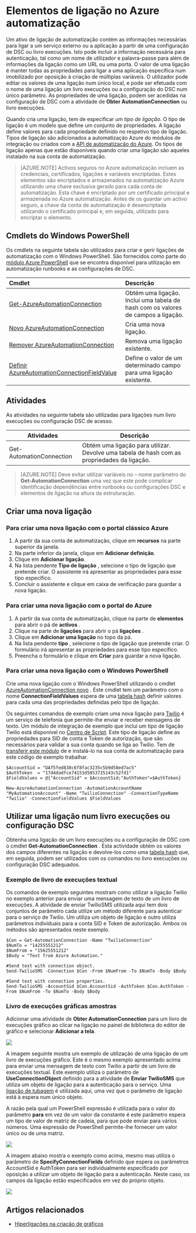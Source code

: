<properties 
   pageTitle="Elementos de ligação no Azure automatização | Microsoft Azure"
   description="Elementos de ligação no Azure automatização contêm as informações necessárias para ligar a um serviço externo ou a aplicação a partir de uma configuração de DSC ou livro execuções. Este artigo explica os detalhes das ligações e como trabalhar com os mesmos no textuais e gráficos de criação."
   services="automation"
   documentationCenter=""
   authors="bwren"
   manager="stevenka"
   editor="tysonn" />
<tags 
   ms.service="automation"
   ms.devlang="na"
   ms.topic="article"
   ms.tgt_pltfrm="na"
   ms.workload="infrastructure-services"
   ms.date="01/27/2016"
   ms.author="bwren" />

# <a name="connection-assets-in-azure-automation"></a>Elementos de ligação no Azure automatização

Um ativo de ligação de automatização contém as informações necessárias para ligar a um serviço externo ou a aplicação a partir de uma configuração de DSC ou livro execuções. Isto pode incluir a informação necessária para autenticação, tal como um nome de utilizador e palavra-passe para além de informações da ligação como um URL ou uma porta. O valor de uma ligação é manter todas as propriedades para ligar a uma aplicação específica num imobilizado por oposição à criação de múltiplas variáveis. O utilizador pode editar os valores de uma ligação num único local, e pode ser efetuada com o nome de uma ligação um livro execuções ou a configuração do DSC num único parâmetro. As propriedades de uma ligação, podem ser acedidas na configuração de DSC com a atividade de **Obter AutomationConnection** ou livro execuções.

Quando cria uma ligação, tem de especificar um *tipo de ligação*. O tipo de ligação é um modelo que define um conjunto de propriedades. A ligação define valores para cada propriedade definido no respetivo tipo de ligação. Tipos de ligação são adicionados a automatização Azure do módulos de integração ou criados com a [API de automatização do Azure](http://msdn.microsoft.com/library/azure/mt163818.aspx). Os tipos de ligação apenas que estão disponíveis quando criar uma ligação são aqueles instalado na sua conta de automatização.

>[AZURE.NOTE] Activos seguros no Azure automatização incluem as credenciais, certificados, ligações e variáveis encriptadas. Estes elementos são encriptados e armazenados na automatização Azure utilizando uma chave exclusiva gerado para cada conta de automatização. Esta chave é encriptado por um certificado principal e armazenada no Azure automatização. Antes de os guardar um activo seguro, a chave da conta de automatização é desencriptada utilizando o certificado principal e, em seguida, utilizado para encriptar o elemento.

## <a name="windows-powershell-cmdlets"></a>Cmdlets do Windows PowerShell

Os cmdlets na seguinte tabela são utilizados para criar e gerir ligações de automatização com o Windows PowerShell. São fornecidos como parte do [módulo Azure PowerShell](../powershell-install-configure.md) que se encontra disponível para utilização em automatização runbooks e as configurações de DSC.

|Cmdlet|Descrição|
|:---|:---|
|[Get-AzureAutomationConnection](http://msdn.microsoft.com/library/dn921828.aspx)|Obtém uma ligação. Inclui uma tabela de hash com os valores de campos a ligação.|
|[Novo AzureAutomationConnection](http://msdn.microsoft.com/library/dn921825.aspx)|Cria uma nova ligação.|
|[Remover AzureAutomationConnection](http://msdn.microsoft.com/library/dn921827.aspx)|Remova uma ligação existente.|
|[Definir AzureAutomationConnectionFieldValue](http://msdn.microsoft.com/library/dn921826.aspx)|Define o valor de um determinado campo para uma ligação existente.|

## <a name="activities"></a>Atividades

As atividades na seguinte tabela são utilizadas para ligações num livro execuções ou configuração DSC de acesso.

|Atividades|Descrição|
|---|---|
|Get-AutomationConnection|Obtém uma ligação para utilizar. Devolve uma tabela de hash com as propriedades da ligação.|

>[AZURE.NOTE] Deve evitar utilizar variáveis no – nome parâmetro do **Get-AutomationConnection** uma vez que este pode complicar identificação dependências entre runbooks ou configurações DSC e elementos de ligação na altura da estruturação.

## <a name="creating-a-new-connection"></a>Criar uma nova ligação

### <a name="to-create-a-new-connection-with-the-azure-classic-portal"></a>Para criar uma nova ligação com o portal clássico Azure

1. A partir da sua conta de automatização, clique em **recursos** na parte superior da janela.
1. Na parte inferior da janela, clique em **Adicionar definição**.
1. Clique em **Adicionar ligação**.
2. Na lista pendente **Tipo de ligação** , selecione o tipo de ligação que pretende criar.  O assistente irá apresentar as propriedades para esse tipo específico.
1. Concluir o assistente e clique em caixa de verificação para guardar a nova ligação.


### <a name="to-create-a-new-connection-with-the-azure-portal"></a>Para criar uma nova ligação com o portal do Azure

1. A partir da sua conta de automatização, clique na parte de **elementos** para abrir o pá de **activos** .
1. Clique na parte de **ligações** para abrir o pá **ligações** .
1. Clique em **Adicionar uma ligação** no topo da pá.
2. Na lista pendente **tipo** , selecione o tipo de ligação que pretende criar. O formulário irá apresentar as propriedades para esse tipo específico.
1. Preencha o formulário e clique em **Criar** para guardar a nova ligação.



### <a name="to-create-a-new-connection-with-windows-powershell"></a>Para criar uma nova ligação com o Windows PowerShell

Crie uma nova ligação com o Windows PowerShell utilizando o cmdlet [AzureAutomationConnection novo](http://msdn.microsoft.com/library/dn921825.aspx) . Este cmdlet tem um parâmetro com o nome **ConnectionFieldValues** espera de uma [tabela hash](http://technet.microsoft.com/library/hh847780.aspx) definir valores para cada uma das propriedades definidas pelo tipo de ligação.


Os seguintes comandos de exemplo criam uma nova ligação para [Twilio](http://www.twilio.com) é um serviço de telefonia que permite-lhe enviar e receber mensagens de texto.  Um módulo de integração de exemplo que inclui um tipo de ligação Twilio está disponível no [Centro de Script](http://gallery.technet.microsoft.com/scriptcenter/Twilio-PowerShell-Module-8a8bfef8).  Este tipo de ligação define as propriedades para SID de conta e Token de autorização, que são necessários para validar a sua conta quando se liga ao Twilio.  Tem de [transferir este módulo](http://gallery.technet.microsoft.com/scriptcenter/Twilio-PowerShell-Module-8a8bfef8) de e instalá-lo na sua conta de automatização para este código de exemplo trabalhar.

    $AccountSid = "DAf5fed830c6f8fac3235c5b9d58ed7ac5"
    $AuthToken  = "17d4dadfce74153d5853725143c52fd1"
    $FieldValues = @{"AccountSid" = $AccountSid;"AuthToken"=$AuthToken}

    New-AzureAutomationConnection -AutomationAccountName "MyAutomationAccount" -Name "TwilioConnection" -ConnectionTypeName "Twilio" -ConnectionFieldValues $FieldValues


## <a name="using-a-connection-in-a-runbook-or-dsc-configuration"></a>Utilizar uma ligação num livro execuções ou configuração DSC

Obtenha uma ligação de um livro execuções ou a configuração de DSC com o cmdlet **Get-AutomationConnection** .  Esta actividade obtém os valores dos campos diferentes na ligação e devolve-los como uma [tabela hash](http://go.microsoft.com/fwlink/?LinkID=324844) que, em seguida, podem ser utilizados com os comandos no livro execuções ou configuração DSC adequados.

### <a name="textual-runbook-sample"></a>Exemplo de livro de execuções textual
Os comandos de exemplo seguintes mostram como utilizar a ligação Twilio no exemplo anterior para enviar uma mensagem de texto de um livro de execuções.  A atividade de enviar TwilioSMS utilizada aqui tem dois conjuntos de parâmetro cada utilize um método diferente para autenticar para o serviço de Twilio.  Um utiliza um objeto de ligação e outro utiliza parâmetros individuais para a conta SID e Token de autorização.  Ambos os métodos são apresentados neste exemplo.

    $Con = Get-AutomationConnection -Name "TwilioConnection"
    $NumTo = "14255551212"
    $NumFrom = "15625551212"
    $Body = "Text from Azure Automation."

    #Send text with connection object.
    Send-TwilioSMS -Connection $Con -From $NumFrom -To $NumTo -Body $Body

    #Send text with connection properties.
    Send-TwilioSMS -AccountSid $Con.AccountSid -AuthToken $Con.AuthToken -From $NumFrom -To $NumTo -Body $Body

### <a name="graphical-runbook-samples"></a>Livro de execuções gráficas amostras

Adicionar uma atividade de **Obter AutomationConnection** para um livro de execuções gráfico ao clicar na ligação no painel de biblioteca do editor de gráfico e selecionar **Adicionar a tela**.

![](media/automation-connections/connection-add-canvas.png)

A imagem seguinte mostra um exemplo de utilização de uma ligação de um livro de execuções gráfico.  Este é o mesmo exemplo apresentado acima para enviar uma mensagem de texto com Twilio a partir de um livro de execuções textual.  Este exemplo utiliza o parâmetro de **UseConnectionObject** definido para a atividade de **Enviar TwilioSMS** que utiliza um objeto de ligação para a autenticação para o serviço.  Uma [ligação de tubagem](automation-graphical-authoring-intro.md#links-and-workflow) é utilizada aqui, uma vez que o parâmetro de ligação está à espera num único objeto.

A razão pela qual um PowerShell expressão é utilizada para o valor do parâmetro **para** em vez de um valor da constante é este parâmetro espera um tipo de valor de matriz de cadeia, para que pode enviar para vários números.  Uma expressão de PowerShell permite-lhe fornecer um valor único ou de uma matriz.

![](media/automation-connections/get-connection-object.png)

A imagem abaixo mostra o exemplo como acima, mesmo mas utiliza o parâmetro de **SpecifyConnectionFields** definido que espera os parâmetros AccountSid e AuthToken para ser individualmente especificado por oposição a utilizar um objeto de ligação para a autenticação.  Neste caso, os campos da ligação estão especificados em vez do próprio objeto.  

![](media/automation-connections/get-connection-properties.png)



## <a name="related-articles"></a>Artigos relacionados

- [Hiperligações na criação de gráficos](automation-graphical-authoring-intro.md#links-and-workflow)
 
